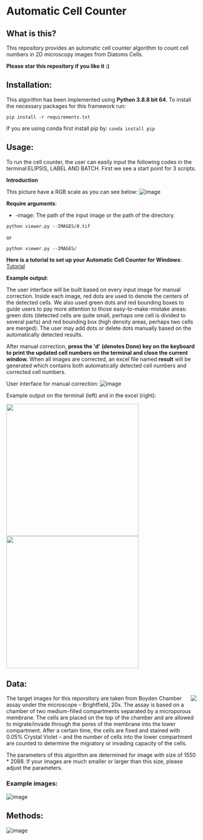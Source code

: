 # Automatic Cell Counter

## What is this?
This repository provides an automatic cell counter algorithm to count cell numbers in 2D microscopy images from Diatoms Cells. 


**Please star this repository if you like it :)**

## Installation:
This algorithm has been implemented using **Python 3.8.8 bit 64**. To install the necessary packages for this framework run:
```
pip install -r requirements.txt
```
If you are using conda first install pip by: ```conda install pip```


## Usage:

To run the cell counter, the user can easily input the following codes in the terminal:ELIPSIS, LABEL AND BATCH.
First we see a start point for 3 scripts.

**Introduction**

This picture have a RGB scale as you can see below:
![image](https://github.com/Nahuel88Ar/Cells-Detection-/IMAGES/example_image.tif)


**Require arguments**:

* -image: The path of the input image or the path of the directory.

```
python viewer.py --IMAGES/8.tif
```
or
```
python viewer.py --IMAGES/
```

**Here is a tutorial to set up your Automatic Cell Counter for Windows**: [Tutorial](https://github.com/HelmholtzAI-Consultants-Munich/Automatic-Cell-Counter/blob/master/Python%20tutorial%20for%20Windows.pdf)

**Example output**:

The user interface will be built based on every input image for manual correction. Inside each image, red dots are used to denote the centers of the detected cells. We also used green dots and red bounding boxes to guide users to pay more attention to those easy-to-make-mistake areas: green dots (detected cells are quite small, perhaps one cell is divided to several parts) and red bounding box (high density areas, perhaps two cells are merged). The user may add dots or delete dots manually based on the automatically detected results. 

After manual correction, **press the 'd' (denotes Done) key on the keyboard to print the updated cell numbers on the terminal and close the current window.** When all images are corrected, an excel file named **result** will be generated which contains both automatically detected cell numbers and corrected cell numbers.

User interface for manual correction:
![image](https://github.com/HelmholtzAI-Consultants-Munich/Automatic-Cell-Counter/blob/master/images/example_result.png)

Example output on the terminal (left) and in the excel (right):
<p float="left">
  <img src="https://github.com/HelmholtzAI-Consultants-Munich/Automatic-Cell-Counter/blob/master/images/Terminal_output.png" width="350" />
  <img src="https://github.com/HelmholtzAI-Consultants-Munich/Automatic-Cell-Counter/blob/master/images/Excel_output.png" width="350" /> 
</p>


## Data:

<img align="right" src="https://github.com/HelmholtzAI-Consultants-Munich/Automatic-Cell-Counter/blob/master/images/Boyden%20Chamber%20Assay.png">
The target images for this reporsitory are taken from Boyden Chamber assay under the microscope – Brightfield, 20x. The assay is based on a chamber of two medium-filled compartments separated by a microporous membrane. The cells are placed on the top of the chamber and are allowed to migrate/invade through the pores of the membrane into the lower compartment. After a certain time, the cells are fixed and stained with 0.05% Crystal Violet – and the number of cells into the lower compartment are counted to determine the migratory or invading capacity of the cells. 

The parameters of this algorithm are determined for image with size of 1550 * 2088. If your images are much smaller or larger than this size, please adjust the parameters.

### Example images:
![image](https://github.com/HelmholtzAI-Consultants-Munich/Automatic-Cell-Counter/blob/master/images/example_images.png)

## Methods:

![image](https://github.com/HelmholtzAI-Consultants-Munich/Automatic-Cell-Counter/blob/master/images/methods.png)




